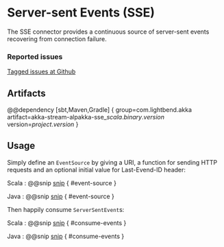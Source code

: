 # Server-sent Events (SSE)

The SSE connector provides a continuous source of server-sent events recovering from connection failure.

### Reported issues

[Tagged issues at Github](https://github.com/akka/alpakka/labels/p%3Asse)

## Artifacts

@@dependency [sbt,Maven,Gradle] {
  group=com.lightbend.akka
  artifact=akka-stream-alpakka-sse_$scala.binary.version$
  version=$project.version$
}

## Usage

Simply define an `EventSource` by giving a URI, a function for sending HTTP requests and an optional initial value for Last-Evend-ID header:  

Scala
: @@snip [snip](/sse/src/test/scala/akka/stream/alpakka/sse/scaladsl/EventSourceSpec.scala) { #event-source }

Java
: @@snip [snip](/sse/src/test/java/akka/stream/alpakka/sse/javadsl/EventSourceTest.java) { #event-source }


Then happily consume `ServerSentEvent`s:

Scala
: @@snip [snip](/sse/src/test/scala/akka/stream/alpakka/sse/scaladsl/EventSourceSpec.scala) { #consume-events }

Java
: @@snip [snip](/sse/src/test/java/akka/stream/alpakka/sse/javadsl/EventSourceTest.java) { #consume-events }
